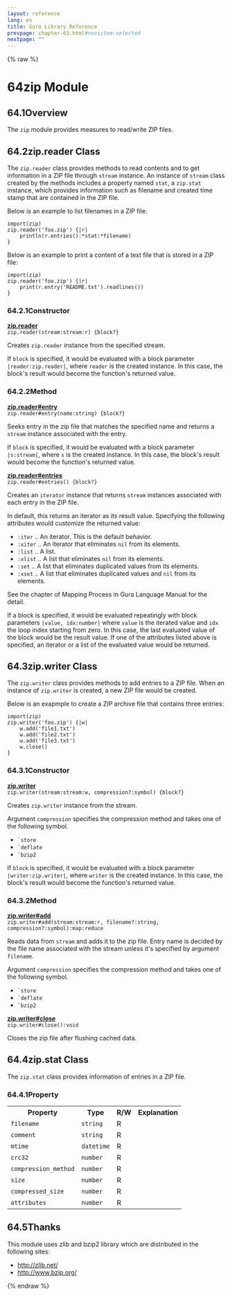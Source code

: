 ```yaml
---
layout: reference
lang: en
title: Gura Library Reference
prevpage: chapter-63.html#naviitem-selected
nextpage: ""
---
```

{% raw %}
<h1><span class="caption-index-1">64</span>zip Module</h1>
<h2><span class="caption-index-2">64.1</span><a name="anchor-64-1"></a>Overview</h2>
<p>
The <code class="highlighter-rouge">zip</code> module provides measures to read/write ZIP files.
</p>
<h2><span class="caption-index-2">64.2</span><a name="anchor-64-2"></a>zip.reader Class</h2>
<p>
The <code class="highlighter-rouge">zip.reader</code> class provides methods to read contents and to get information in a ZIP file through <code class="highlighter-rouge">stream</code> instance. An instance of <code class="highlighter-rouge">stream</code> class created by the methods includes a property named <code class="highlighter-rouge">stat</code>, a <code class="highlighter-rouge">zip.stat</code> instance, which provides information such as filename and created time stamp that are contained in the ZIP file.
</p>
<p>
Below is an example to list filenames in a ZIP file:
</p>
<pre class="highlight"><code>import(zip)
zip.reader('foo.zip') {|r|
    println(r.entries():*stat:*filename)
}
</code></pre>
<p>
Below is an example to print a content of a text file that is stored in a ZIP file:
</p>
<pre class="highlight"><code>import(zip)
zip.reader('foo.zip') {|r|
    print(r.entry('README.txt').readlines())
}
</code></pre>
<h3><span class="caption-index-3">64.2.1</span><a name="anchor-64-2-1"></a>Constructor</h3>
<p>
<div><strong style="text-decoration:underline">zip.reader</strong></div>
<div style="margin-bottom:1em"><code>zip.reader(stream:stream:r) {block?}</code></div>
Creates <code class="highlighter-rouge">zip.reader</code> instance from the specified stream.
</p>
<p>
If <code class="highlighter-rouge">block</code> is specified, it would be evaluated with a block parameter <code class="highlighter-rouge">|reader:zip.reader|</code>, where <code class="highlighter-rouge">reader</code> is the created instance. In this case, the block's result would become the function's returned value.
</p>
<h3><span class="caption-index-3">64.2.2</span><a name="anchor-64-2-2"></a>Method</h3>
<p>
<div><strong style="text-decoration:underline">zip.reader#entry</strong></div>
<div style="margin-bottom:1em"><code>zip.reader#entry(name:string) {block?}</code></div>
Seeks entry in the zip file that matches the specified name and returns a <code class="highlighter-rouge">stream</code> instance associated with the entry.
</p>
<p>
If <code class="highlighter-rouge">block</code> is specified, it would be evaluated with a block parameter <code class="highlighter-rouge">|s:stream|</code>, where <code class="highlighter-rouge">s</code> is the created instance. In this case, the block's result would become the function's returned value.
</p>
<p>
<div><strong style="text-decoration:underline">zip.reader#entries</strong></div>
<div style="margin-bottom:1em"><code>zip.reader#entries() {block?}</code></div>
Creates an <code class="highlighter-rouge">iterator</code> instance that returns <code class="highlighter-rouge">stream</code> instances associated with each entry in the ZIP file.
</p>
<p>
In default, this returns an iterator as its result value. Specifying the following attributes would customize the returned value:
</p>
<ul>
<li><code class="highlighter-rouge">:iter</code> .. An iterator. This is the default behavior.</li>
<li><code class="highlighter-rouge">:xiter</code> .. An iterator that eliminates <code class="highlighter-rouge">nil</code> from its elements.</li>
<li><code class="highlighter-rouge">:list</code> .. A list.</li>
<li><code class="highlighter-rouge">:xlist</code> .. A list that eliminates <code class="highlighter-rouge">nil</code> from its elements.</li>
<li><code class="highlighter-rouge">:set</code> ..  A list that eliminates duplicated values from its elements.</li>
<li><code class="highlighter-rouge">:xset</code> .. A list that eliminates duplicated values and <code class="highlighter-rouge">nil</code> from its elements.</li>
</ul>
<p>
See the chapter of Mapping Process in Gura Language Manual for the detail.
</p>
<p>
If a block is specified, it would be evaluated repeatingly with block parameters <code class="highlighter-rouge">|value, idx:number|</code> where <code class="highlighter-rouge">value</code> is the iterated value and <code class="highlighter-rouge">idx</code> the loop index starting from zero. In this case, the last evaluated value of the block would be the result value. If one of the attributes listed above is specified, an iterator or a list of the evaluated value would be returned.
</p>
<h2><span class="caption-index-2">64.3</span><a name="anchor-64-3"></a>zip.writer Class</h2>
<p>
The <code class="highlighter-rouge">zip.writer</code> class provides methods to add entries to a ZIP file. When an instance of <code class="highlighter-rouge">zip.writer</code> is created, a new ZIP file would be created.
</p>
<p>
Below is an exapmple to create a ZIP archive file that contains three entries:
</p>
<pre class="highlight"><code>import(zip)
zip.writer('foo.zip') {|w|
    w.add('file1.txt')
    w.add('file2.txt')
    w.add('file3.txt')
    w.close()
}		
</code></pre>
<h3><span class="caption-index-3">64.3.1</span><a name="anchor-64-3-1"></a>Constructor</h3>
<p>
<div><strong style="text-decoration:underline">zip.writer</strong></div>
<div style="margin-bottom:1em"><code>zip.writer(stream:stream:w, compression?:symbol) {block?}</code></div>
Creates <code class="highlighter-rouge">zip.writer</code> instance from the stream.
</p>
<p>
Argument <code class="highlighter-rouge">compression</code> specifies the compression method and takes one of the following symbol.
</p>
<ul>
<li><code class="highlighter-rouge">`store</code></li>
<li><code class="highlighter-rouge">`deflate</code></li>
<li><code class="highlighter-rouge">`bzip2</code></li>
</ul>
<p>
If <code class="highlighter-rouge">block</code> is specified, it would be evaluated with a block parameter <code class="highlighter-rouge">|writer:zip.writer|</code>, where <code class="highlighter-rouge">writer</code> is the created instance. In this case, the block's result would become the function's returned value.
</p>
<h3><span class="caption-index-3">64.3.2</span><a name="anchor-64-3-2"></a>Method</h3>
<p>
<div><strong style="text-decoration:underline">zip.writer#add</strong></div>
<div style="margin-bottom:1em"><code>zip.writer#add(stream:stream:r, filename?:string, compression?:symbol):map:reduce</code></div>
Reads data from <code class="highlighter-rouge">stream</code> and adds it to the zip file. Entry name is decided by the file name associated with the stream unless it's specified by argument <code class="highlighter-rouge">filename</code>.
</p>
<p>
Argument <code class="highlighter-rouge">compression</code> specifies the compression method and takes one of the following symbol.
</p>
<ul>
<li><code class="highlighter-rouge">`store</code></li>
<li><code class="highlighter-rouge">`deflate</code></li>
<li><code class="highlighter-rouge">`bzip2</code></li>
</ul>
<p>
<div><strong style="text-decoration:underline">zip.writer#close</strong></div>
<div style="margin-bottom:1em"><code>zip.writer#close():void</code></div>
Closes the zip file after flushing cached data.
</p>
<h2><span class="caption-index-2">64.4</span><a name="anchor-64-4"></a>zip.stat Class</h2>
<p>
The <code class="highlighter-rouge">zip.stat</code> class provides information of entries in a ZIP file.
</p>
<h3><span class="caption-index-3">64.4.1</span><a name="anchor-64-4-1"></a>Property</h3>
<p>
<table class="table">
<tr>
<th>
Property</th>
<th>
Type</th>
<th>
R/W</th>
<th>
Explanation</th>
</tr>


<tr>
<td>
<code>filename</code></td>
<td>
<code>string</code></td>
<td>
R</td>

<td>
</td>
</tr>


<tr>
<td>
<code>comment</code></td>
<td>
<code>string</code></td>
<td>
R</td>

<td>
</td>
</tr>


<tr>
<td>
<code>mtime</code></td>
<td>
<code>datetime</code></td>
<td>
R</td>

<td>
</td>
</tr>


<tr>
<td>
<code>crc32</code></td>
<td>
<code>number</code></td>
<td>
R</td>

<td>
</td>
</tr>


<tr>
<td>
<code>compression_method</code></td>
<td>
<code>number</code></td>
<td>
R</td>

<td>
</td>
</tr>


<tr>
<td>
<code>size</code></td>
<td>
<code>number</code></td>
<td>
R</td>

<td>
</td>
</tr>


<tr>
<td>
<code>compressed_size</code></td>
<td>
<code>number</code></td>
<td>
R</td>

<td>
</td>
</tr>


<tr>
<td>
<code>attributes</code></td>
<td>
<code>number</code></td>
<td>
R</td>

<td>
</td>
</tr>


</table>

</p>
<h2><span class="caption-index-2">64.5</span><a name="anchor-64-5"></a>Thanks</h2>
<p>
This module uses zlib and bzip2 library which are distributed in the following sites:
</p>
<ul>
<li><a href="http://zlib.net/">http://zlib.net/</a></li>
<li><a href="http://www.bzip.org/">http://www.bzip.org/</a></li>
</ul>
{% endraw %}
